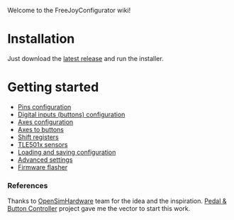 Welcome to the FreeJoyConfigurator wiki!

# Installation
Just download the [latest release]() and run the installer.

# Getting started
* [Pins configuration](https://github.com/vostrenkov/FreeJoyConfigurator/wiki/Pins-configuration)
* [Digital inputs (buttons) configuration](https://github.com/vostrenkov/FreeJoyConfigurator/wiki/Digital-inputs-configuration)
* [Axes configuration](https://github.com/vostrenkov/FreeJoyConfigurator/wiki/Axes-configuration)
* [Axes to buttons](https://github.com/vostrenkov/FreeJoyConfigurator/wiki/Axes-to-Buttons)
* [Shift registers](https://github.com/vostrenkov/FreeJoyConfigurator/wiki/Shift-registers)
* [TLE501x sensors](https://github.com/vostrenkov/FreeJoyConfigurator/wiki/TLE501x-sensors)
* [Loading and saving configuration](https://github.com/vostrenkov/FreeJoyConfigurator/wiki/Loading-and-saving-configuration)
* [Advanced settings](https://github.com/vostrenkov/FreeJoyConfigurator/wiki/Advanced-settings)
* [Firmware flasher](https://github.com/vostrenkov/FreeJoyConfigurator/wiki/Firmware-flasher)


### References
Thanks to [OpenSimHardware](https://github.com/OpenSimHardware) team for the idea and the inspiration. [Pedal & Button Controller](https://github.com/OpenSimHardware/PedalButtonController) project gave me the vector to start this work.